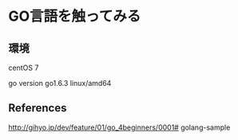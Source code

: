 # GO言語を触ってみる

## 環境
centOS 7

go version go1.6.3 linux/amd64


## References
http://gihyo.jp/dev/feature/01/go_4beginners/0001# golang-sample
